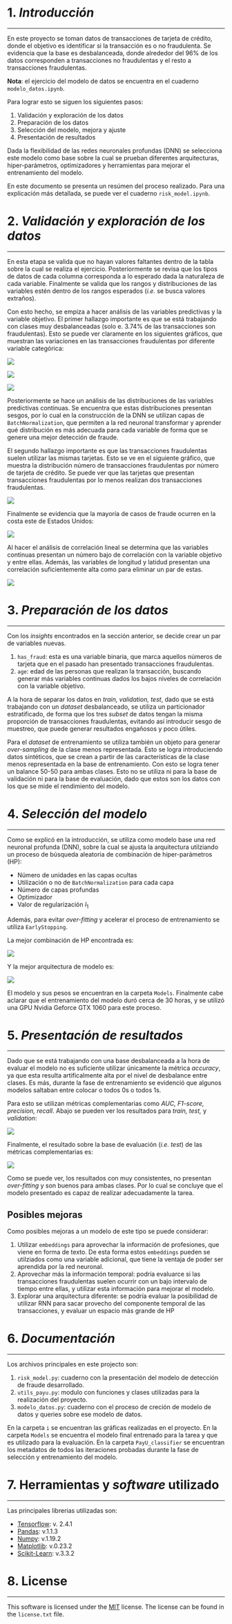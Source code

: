 # 1. ***Introducción***
***
En este proyecto se toman datos de transacciones de tarjeta de crédito, donde
el objetivo es identificar si la transacción es o no fraudulenta. Se evidencia
que la base es desbalanceada, donde alrededor del 96% de los datos corresponden
a transacciones no fraudulentas y el resto a transacciones fraudulentas.

**Nota**: el ejercicio del modelo de datos se encuentra en el cuaderno 
`modelo_datos.ipynb`.

Para lograr esto se siguen los siguientes pasos:

1. Validación y exploración de los datos 
2. Preparación de los datos
3. Selección del modelo, mejora y ajuste
4. Presentación de resultados

Dada la flexibilidad de las redes neuronales profundas (DNN) se selecciona este
modelo como base sobre la cual se prueban diferentes arquitecturas,
hiper-parámetros, optimizadores y herramientas para mejorar el entrenamiento del
modelo.

En este documento se presenta un resúmen del proceso realizado. Para una explicación
más detallada, se puede ver el cuaderno `risk_model.ipynb`.

# 2. ***Validación y exploración de los datos***
***
En esta etapa se valida que no hayan valores faltantes dentro de la tabla sobre
la cual se realiza el ejercicio. Posteriormente se revisa que los tipos de datos
de cada columna corresponda a lo esperado dada la naturaleza de cada variable.
Finalmente se valida que los rangos y distribuciones de las variables estén 
dentro de los rangos esperados (*i.e.* se busca valores extraños). 

Con esto hecho, se empiza a hacer análisis de las variables predictivas y la
variable objetivo. El primer hallazgo importante es que se está trabajando con
clases muy desbalanceadas (solo e. 3.74% de las transacciones son fraudulentas).
Esto se puede ver claramente en los siguientes gráficos, que muestran las 
variaciones en las transacciones fraudulentas por diferente variable categórica:

![](i/category_fraud.png)

![](i/gender_fraud.png)

![](i/state_fraud.png)

Posteriormente se hace un análisis de las distribuciones de las variables 
predictivas continuas. Se encuentra que estas distribuciones presentan sesgos,
por lo cual en la construcción de la DNN se utilizan capas de `BatchNormalization`, 
que permiten a la red neuronal transformar y aprender qué distribución es más 
adecuada para cada variable de forma que se genere una mejor detección de fraude.

El segundo hallazgo importante es que las transacciones fraudulentas suelen 
utilizar las mismas tarjetas. Esto se ve en el siguiente gráfico, que muestra la
distribución número de transacciones fraudulentas por número de tarjeta de crédito.
Se puede ver que las tarjetas que presentan transacciones fraudulentas por lo 
menos realizan dos transacciones fraudulentas. 

![](i/fraud_per_cc.png)

Finalmente se evidencia que la mayoría de casos de fraude ocurren en la costa 
este de Estados Unidos:

![](i/us_fraud_map.png)

Al hacer el análisis de correlación lineal se determina que las variables 
continuas presentan un número bajo de correlación con la variable objetivo y 
entre ellas. Además, las variables de longitud y latidud presentan una correlación
suficientemente alta como para eliminar un par de estas.

![](i/cont_vars_corr.png)

# 3. ***Preparación de los datos***
***
Con los *insights* encontrados en la sección anterior, se decide crear un par de
variables nuevas. 

1. `has_fraud`: esta es una variable binaria, que marca aquellos números de 
tarjeta que en el pasado han presentado transacciones fraudulentas.
2. `age`: edad de las personas que realizan la transacción, buscando generar más
variables continuas dados los bajos niveles de correlación con la variable 
objetivo.

A la hora de separar los datos en *train, validation, test*, dado que se está
trabajando con un *dataset* desbalanceado, se utiliza un particionador 
estratificado, de forma que los tres *subset* de datos tengan la misma proporción
de transacciones fraudulentas, evitando así introducir sesgo de muestreo, que 
puede generar resultados engañosos y poco útiles.

Para el *dataset* de entrenamiento se utiliza también un objeto para generar
*over-sampling*  de la clase menos representada. Esto se logra introduciendo 
datos sintéticos, que se crean a partir de las características de la clase 
menos representada en la base de entrenamiento. Con esto se logra tener un 
balance 50-50 para ambas clases. Esto no se utiliza ni para la base de validación
ni para la base de evaluación, dado que estos son los datos con los que se mide
el rendimiento del modelo.

# 4. ***Selección del modelo***
***
Como se explicó en la introducción, se utiliza como modelo base una red neuronal
profunda (DNN), sobre la cual se ajusta la arquitectura utilziando un proceso de
búsqueda aleatoria de combinación de hiper-parámetros (HP):

+ Número de unidades en las capas ocultas
+ Utilización o no de `BatchNormalization` para cada capa
+ Número de capas profundas
+ Optimizador
+ Valor de regularización $l_1$

Además, para evitar *over-fitting* y acelerar el proceso de entrenamiento se utiliza
`EarlyStopping`. 

La mejor combinación de HP encontrada es:

![](i/hp.png)

Y la mejor arquitectura de modelo es:

![](i/final_model.png)

El modelo y sus pesos se encuentran en la carpeta `Models`. Finalmente cabe aclarar
que el entrenamiento del modelo duró cerca de 30 horas, y se utilizó una GPU 
Nvidia Geforce GTX 1060 para este proceso.

# 5. ***Presentación de resultados***
***
Dado que se está trabajando con una base desbalanceada a la hora de evaluar el 
modelo no es suficiente utilizar únicamente la métrica *accuracy*, ya que esta
resulta artificalmente alta por el nivel de desbalance entre clases. Es más,
durante la fase de entrenamiento se evidenció que algunos modelos saltaban entre
colocar o todos 0s o todos 1s. 

Para esto se utilizan métricas complementarias como *AUC, F1-score, precision, 
recall*. Abajo se pueden ver los resultados para *train, test,* y *validation*:

![](i/base_results.png)

Finalmente, el resultado sobre la base de evaluación (*i.e. test*) de las métricas
complementarias es:

![](i/comp_metrics.png)

Como se puede ver, los resultados con muy consistentes, no presentan *over-fitting*
y son buenos para ambas clases. Por lo cual se concluye que el modelo presentado
es capaz de realizar adecuadamente la tarea.


## **Posibles mejoras**

Como posibles mejoras a un modelo de este tipo se puede considerar:

1. Utilizar `embeddings` para aprovechar la información de profesiones, que viene
en forma de texto. De esta forma estos `embeddings` pueden se utilziados como
una variable adicional, que tiene la ventaja de poder ser aprendida por la red
neuronal.
2. Aprovechar más la información temporal: podría evaluarce si las transacciones
fraudulentas suelen ocurrir con un bajo intervalo de tiempo entre ellas, y utilizar
esta información para mejorar el modelo.
3. Explorar una arquitectura diferente: se podría evaluar la posibilidad de utilizar
RNN para sacar provecho del componente temporal de las transacciones, y evaluar un
espacio más grande de HP

# 6. ***Documentación***
***
Los archivos principales en este projecto son:
1. `risk_model.py`: cuaderno con la presentación del modelo de detección de fraude
desarrollado.
2. `utils_payu.py`: modulo con funciones y clases utilizadas para la realización del 
proyecto.
3. `modelo_datos.py`: cuaderno con el proceso de creción de modelo de datos y queries
sobre ese modelo de datos.

En la carpeta `i` se encuentran las gráficas realizadas en el proyecto. En la
carpeta `Models` se encuentra el modelo final entrenado para la tarea y que es 
utilizado para la evaluación. En la carpeta `PayU_classifier` se encuentran los
metadatos de todos las iteraciones probadas durante la fase de selección y
entrenamiento del modelo.

# 7. Herramientas y *software* utilizado
***
Las principales librerias utilizadas son:

+ [Tensorflow](https://www.tensorflow.org): v. 2.4.1
+ [Pandas](https://pandas.pydata.org): v.1.1.3
+ [Numpy](https://numpy.org): v.1.19.2
+ [Matplotlib](https://matplotlib.org): v.0.23.2
+ [Scikit-Learn](https://scikit-learn.org/stable/): v.3.3.2

# 8. License
***
This software is licensed under the [MIT](https://opensource.org/licenses/MIT) license. The license can be found in the `license.txt` file. 

